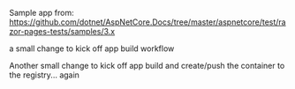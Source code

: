 Sample app from: https://github.com/dotnet/AspNetCore.Docs/tree/master/aspnetcore/test/razor-pages-tests/samples/3.x

a small change to kick off app build workflow

Another small change to kick off app build and create/push the container to the registry... again